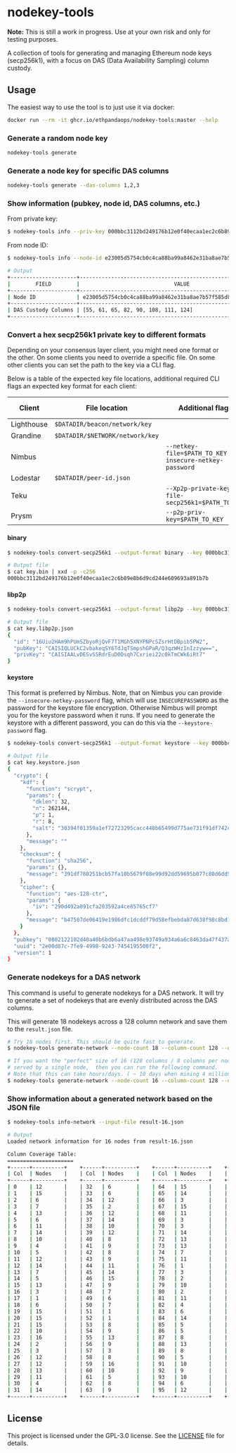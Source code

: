# nodekey-tools

**Note:** This is still a work in progress. Use at your own risk and only for testing purposes.

A collection of tools for generating and managing Ethereum node keys (secp256k1), with a focus on DAS (Data Availability Sampling) column custody.

## Usage

The easiest way to use the tool is to just use it via docker:

```bash
docker run --rm -it ghcr.io/ethpandaops/nodekey-tools:master --help
```

### Generate a random node key

```bash
nodekey-tools generate
```

### Generate a node key for specific DAS columns

```bash
nodekey-tools generate --das-columns 1,2,3
```

### Show information (pubkey, node id, DAS columns, etc.)
From private key:

```bash
$ nodekey-tools info --priv-key 000bbc3112bd249176b12e0f40ecaa1ec2c6b89e8b6d9cd244e609693a891b7b
```

From node ID:

```bash
$ nodekey-tools info --node-id e23005d5754cb0c4ca88ba99a8462e31ba8ae7b57f585db73a4b0dacd2415c1b --custody-column-count 8

# Output
+---------------------+------------------------------------------------------------------+
|        FIELD        |                              VALUE                               |
+---------------------+------------------------------------------------------------------+
| Node ID             | e23005d5754cb0c4ca88ba99a8462e31ba8ae7b57f585db73a4b0dacd2415c1b |
+---------------------+------------------------------------------------------------------+
| DAS Custody Columns | [55, 61, 65, 82, 90, 108, 111, 124]                              |
+---------------------+------------------------------------------------------------------+

```

### Convert a hex secp256k1 private key to different formats

Depending on your consensus layer client, you might need one format or the other. On some clients you need to override a specific file. On some other clients you can set the path to the key via a CLI flag.

Below is a table of the expected key file locations, additional required CLI flags an expected key format for each client:

Client | File location | Additional flags | Key format
--- | --- | --- | ---
Lighthouse | `$DATADIR/beacon/network/key` |  | binary
Grandine | `$DATADIR/$NETWORK/network/key` | | binary
Nimbus |  | `--netkey-file=$PATH_TO_KEY --insecure-netkey-password` | keystore
Lodestar | `$DATADIR/peer-id.json` | | libp2p
Teku |  | `--Xp2p-private-key-file-secp256k1=$PATH_TO_KEY` | hex
Prysm |  | `--p2p-priv-key=$PATH_TO_KEY` | hex



#### binary

```bash
$ nodekey-tools convert-secp256k1 --output-format binary --key 000bbc3112bd249176b12e0f40ecaa1ec2c6b89e8b6d9cd244e609693a891b7b --output-file key.bin

# Output file
$ cat key.bin | xxd -p -c256
000bbc3112bd249176b12e0f40ecaa1ec2c6b89e8b6d9cd244e609693a891b7b
```

#### libp2p
```bash
$ nodekey-tools convert-secp256k1 --output-format libp2p --key 000bbc3112bd249176b12e0f40ecaa1ec2c6b89e8b6d9cd244e609693a891b7b --output-file key.libp2p.json

# Output file
$ cat key.libp2p.json
{
  "id": "16Uiu2HAm9hPUmSZbyoRjQvF7T1MGh5XNYPNPcSZsrHtDBpib5PW2",
  "pubKey": "CAISIQLUCkC2vbakeqSY6TdJqTSmpshGPaR/Q3qzWHzInIzzyw==",
  "privKey": "CAISIAALvDESvSSRdrEuD0Dsqh7Cxriei22c0kTmCWk6iRt7"
}
```

#### keystore
This format is preferred by Nimbus. Note, that on Nimbus you can provide the `--insecure-netkey-password` flag, which will use `INSECUREPASSWORD` as the password for the keystore file encryption. Otherwise Nimbus will prompt you for the keystore password when it runs. If you need to generate the keystore with a different password, you can do this via the `--keystore-password` flag.

```bash
$ nodekey-tools convert-secp256k1 --output-format keystore --key 000bbc3112bd249176b12e0f40ecaa1ec2c6b89e8b6d9cd244e609693a891b7b --output-file key.keystore.json

# Output file
$ cat key.keystore.json
{
  "crypto": {
    "kdf": {
      "function": "scrypt",
      "params": {
        "dklen": 32,
        "n": 262144,
        "p": 1,
        "r": 8,
        "salt": "30394f01359a1ef72723295cacc448b65499d775ae731f91df742ce2733fe44a"
      },
      "message": ""
    },
    "checksum": {
      "function": "sha256",
      "params": {},
      "message": "391df780251bcb57fa10b5679f08e99d92dd59695b077c80d6dd559fb57b2b48"
    },
    "cipher": {
      "function": "aes-128-ctr",
      "params": {
        "iv": "290d492a891cfa203592a4ce85765cf7"
      },
      "message": "b47507de06419e1986dfc1dcddf79d58efbebda87d638f98c8bd1b290f8cebe5fa18eb70"
    }
  },
  "pubkey": "0802122102d40a40b6bdb6a47aa498e93749a934a6a6c8463da47f437ab3587cc89c8cf3cb",
  "uuid": "2e00d87c-7fe9-4998-9243-7454195508f2",
  "version": 1
}
```



### Generate nodekeys for a DAS network

This command is useful to generate nodekeys for a DAS network. It will try to generate a set of nodekeys that are evenly distributed across the DAS columns.

This will generate 18 nodekeys across a 128 column network and save them to the `result.json` file.

```bash
# Try 18 nodes first. This should be quite fast to generate.
$ nodekey-tools generate-network --node-count 18 --column-count 128 --output-file result-18.json

# If you want the "perfect" size of 16 (128 columns / 8 columns per node), so that each column is
# served by a single node,  then you can run the following command.
# Note that this can take hours/days. ( ~ 10 days when mining 4 million keys/sec ).
$ nodekey-tools generate-network --node-count 16 --column-count 128 --output-file result-16.json
```

### Show information about a generated network based on the JSON file

```bash
$ nodekey-tools info-network --input-file result-16.json

# Output
Loaded network information for 16 nodes from result-16.json

Column Coverage Table:
=====================
+------+----------+    +------+----------+    +------+----------+    +------+----------+
| Col  | Nodes    |    | Col  | Nodes    |    | Col  | Nodes    |    | Col  | Nodes    |
+------+----------+    +------+----------+    +------+----------+    +------+----------+
| 0    | 12       |    | 32   | 6        |    | 64   | 15       |    | 96   | 16       |
| 1    | 15       |    | 33   | 6        |    | 65   | 14       |    | 97   | 7        |
| 2    | 6        |    | 34   | 12       |    | 66   | 3        |    | 98   | 9        |
| 3    | 7        |    | 35   | 2        |    | 67   | 15       |    | 99   | 4        |
| 4    | 13       |    | 36   | 12       |    | 68   | 11       |    | 100  | 16       |
| 5    | 6        |    | 37   | 14       |    | 69   | 3        |    | 101  | 2        |
| 6    | 11       |    | 38   | 10       |    | 70   | 3        |    | 102  | 16       |
| 7    | 14       |    | 39   | 12       |    | 71   | 14       |    | 103  | 1        |
| 8    | 10       |    | 40   | 8        |    | 72   | 13       |    | 104  | 16       |
| 9    | 4        |    | 41   | 9        |    | 73   | 13       |    | 105  | 4        |
| 10   | 5        |    | 42   | 8        |    | 74   | 7        |    | 106  | 16       |
| 11   | 12       |    | 43   | 9        |    | 75   | 11       |    | 107  | 2        |
| 12   | 14       |    | 44   | 11       |    | 76   | 1        |    | 108  | 13       |
| 13   | 7        |    | 45   | 14       |    | 77   | 3        |    | 109  | 11       |
| 14   | 5        |    | 46   | 15       |    | 78   | 2        |    | 110  | 11       |
| 15   | 13       |    | 47   | 9        |    | 79   | 10       |    | 111  | 5        |
| 16   | 3        |    | 48   | 7        |    | 80   | 2        |    | 112  | 10       |
| 17   | 1        |    | 49   | 6        |    | 81   | 11       |    | 113  | 1        |
| 18   | 6        |    | 50   | 7        |    | 82   | 4        |    | 114  | 2        |
| 19   | 15       |    | 51   | 1        |    | 83   | 6        |    | 115  | 3        |
| 20   | 15       |    | 52   | 1        |    | 84   | 14       |    | 116  | 4        |
| 21   | 15       |    | 53   | 8        |    | 85   | 5        |    | 117  | 1        |
| 22   | 10       |    | 54   | 9        |    | 86   | 5        |    | 118  | 1        |
| 23   | 16       |    | 55   | 13       |    | 87   | 8        |    | 119  | 7        |
| 24   | 2        |    | 56   | 9        |    | 88   | 13       |    | 120  | 8        |
| 25   | 3        |    | 57   | 3        |    | 89   | 8        |    | 121  | 7        |
| 26   | 12       |    | 58   | 8        |    | 90   | 5        |    | 122  | 2        |
| 27   | 12       |    | 59   | 16       |    | 91   | 10       |    | 123  | 4        |
| 28   | 13       |    | 60   | 10       |    | 92   | 9        |    | 124  | 15       |
| 29   | 11       |    | 61   | 5        |    | 93   | 10       |    | 125  | 4        |
| 30   | 4        |    | 62   | 8        |    | 94   | 6        |    | 126  | 5        |
| 31   | 14       |    | 63   | 9        |    | 95   | 12       |    | 127  | 16       |
+------+----------+    +------+----------+    +------+----------+    +------+----------+
```

## License

This project is licensed under the GPL-3.0 license. See the [LICENSE](LICENSE) file for details.
